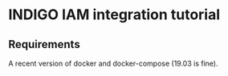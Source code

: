 # INDIGO IAM integration tutorial

## Requirements

A recent version of docker and docker-compose (19.03 is fine).

